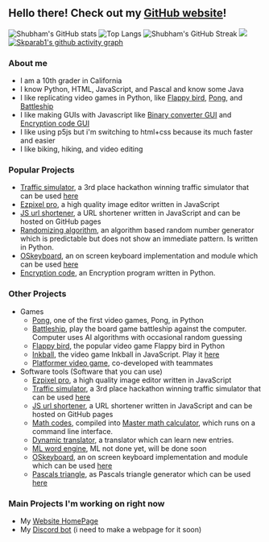 ## Hello there! Check out my [GitHub website](https://skparab1.github.io)!

![Shubham's GitHub stats](https://github-readme-stats.vercel.app/api?username=skparab1&radius=5&layout=compact&theme=algolia)
![Top Langs](https://github-readme-stats.vercel.app/api/top-langs/?username=skparab1&theme=algolia&bor&layout=compact&langs_count=4)
![Shubham's GitHub Streak](https://github-readme-streak-stats.herokuapp.com/?user=skparab1&layout=compact&theme=algolia)
![](https://visitor-badge.laobi.icu/badge?page_id=skparab1.skparab1&theme=algolia)
[![Skparab1's github activity graph](https://activity-graph.herokuapp.com/graph?username=Skparab1&layout=compact&theme=react-dark)](https://github.com/ashutosh00710/github-readme-activity-graph)

### About me
  - I am a 10th grader in California
  - I know Python, HTML, JavaScript, and Pascal and know some Java
  - I like replicating video games in Python, like [Flappy bird](https://github.com/skparab1/flappy-bird), [Pong](https://github.com/skparab1/pong), and [Battleship](https://github.com/skparab1/battleship)
  - I like making GUIs with Javascript like [Binary converter GUI](https://skparab1.github.io/binary-converter) and [Encryption code GUI](https://github.com/skparab1/encryption-code-gui)
  - I like using p5js but i'm switching to html+css because its much faster and easier
  - I like biking, hiking, and video editing
 
### Popular Projects
  - [Traffic simulator](https://github.com/Skparab1/traffic-simulator), a 3rd place hackathon winning traffic simulator that can be used [here](https://skparab1.github.io/r/traffic)
  - [Ezpixel pro](https://github.com/Skparab1/ezpixel-pro), a high quality image editor written in JavaScript
  - [JS url shortener](https://github.com/Skparab1/js-url-shortener), a URL shortener written in JavaScript and can be hosted on GitHub pages
  - [Randomizing algorithm](https://github.com/skparab1/randomizing-algorithm), an algorithm based random number generator which is predictable but does not show an immediate pattern. Is written in Python.
  - [OSkeyboard](https://github.com/skparab1/oskeyboard), an on screen keyboard implementation and module which can be used [here](https://skparab1.github.io/r/key)
  - [Encryption code](https://github.com/skparab1/encryption-code), an Encryption program written in Python.

### Other Projects
  - Games
     - [Pong](https://github.com/skparab1/pong), one of the first video games, Pong, in Python
     - [Battleship](https://github.com/skparab1/battleship), play the board game battleship against the computer. Computer uses AI algorithms with occasional random guessing
     - [Flappy bird](https://github.com/skparab1/flappy-bird), the popular video game Flappy bird in Python 
     - [Inkball](https://github.com/skparab1/javascript-inkball), the video game Inkball in JavaScript. Play it [here](https://skparab1.itch.io/javascript-inkball)
     - [Platformer video game](https://skparab1.itch.io/sword-jumper), co-developed with teammates
   - Software tools (Software that you can use)
     - [Ezpixel pro](https://github.com/Skparab1/ezpixel-pro), a high quality image editor written in JavaScript
     - [Traffic simulator](https://github.com/Skparab1/traffic-simulator), a 3rd place hackathon winning traffic simulator that can be used [here](https://skparab1.github.io/r/traffic)
     - [JS url shortener](https://github.com/Skparab1/js-url-shortener), a URL shortener written in JavaScript and can be hosted on GitHub pages
     - [Math codes](https://github.com/skparab1/math-codes), compiled into [Master math calculator](https://github.com/skparab1/master-math-calculator), which runs on a command line interface. 
     - [Dynamic translator](https://github.com/Skparab1/dynamic-spanish-english-translator), a translator which can learn new entries.
     - [ML word engine](https://github.com/Skparab1/ml-word-engine), ML not done yet, will be done soon
     - [OSkeyboard](https://github.com/skparab1/oskeyboard), an on screen keyboard implementation and module which can be used [here](https://skparab1.github.io/r/key)
     - [Pascals triangle](https://github.com/Skparab1/pascals-triangle), as Pascals triangle generator which can be used [here](skparab1.github.io/r/pascal)
### Main Projects I'm working on right now
- My [Website HomePage](https://skparab1.github.io)
- My [Discord bot](https://github.com/skparab1/skpbot) (i need to make a webpage for it soon)
